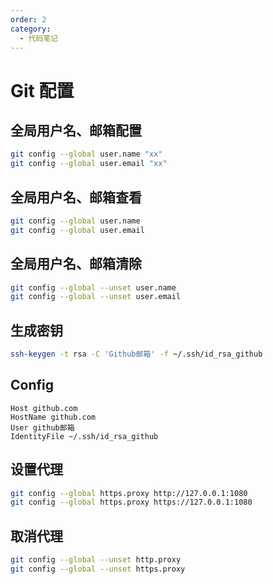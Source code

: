 ```yaml
---
order: 2
category:
  - 代码笔记
---
```


# Git 配置

## 全局用户名、邮箱配置

```sh
git config --global user.name "xx"
git config --global user.email "xx"
```

## 全局用户名、邮箱查看

```sh
git config --global user.name
git config --global user.email
```

## 全局用户名、邮箱清除

```sh
git config --global --unset user.name
git config --global --unset user.email
```

## 生成密钥

```sh
ssh-keygen -t rsa -C 'Github邮箱' -f ~/.ssh/id_rsa_github
```

## Config

```
Host github.com
HostName github.com
User github邮箱
IdentityFile ~/.ssh/id_rsa_github
```

## 设置代理

```sh
git config --global https.proxy http://127.0.0.1:1080
git config --global https.proxy https://127.0.0.1:1080
```

## 取消代理

```sh
git config --global --unset http.proxy
git config --global --unset https.proxy
```
